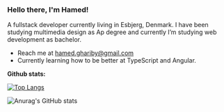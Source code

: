 ### Hello there, I'm Hamed! 

A fullstack developer currently living in Esbjerg, Denmark. 
I have been studying multimedia design as Ap degree and currently I’m studying web development as bachelor. 

<ul>
  <li>
     Reach me at <a href="mailto:hamed.ghariby@gmail.com">hamed.ghariby@gmail.com</a>
  </li>
   <li> Currently learning how to be better at TypeScript and Angular.
   </li>
 </ul>

 <!--<p><strong>Languages and Tools:</strong></p>

 <code>
    <img height="20" src="https://raw.githubusercontent.com/github/explore/80688e429a7d4ef2fca1e82350fe8e3517d3494d/topics/javascript/javascript.png" style="max-width:100%;" />    </code>
    &nbsp;
  <code>
    <img height="20" src="https://raw.githubusercontent.com/github/explore/80688e429a7d4ef2fca1e82350fe8e3517d3494d/topics/vue/vue.png" style="max-width:100%;" />
  </code>
    &nbsp;
  <code>
    <img height="20" src="https://raw.githubusercontent.com/github/explore/80688e429a7d4ef2fca1e82350fe8e3517d3494d/topics/nodejs/nodejs.png" style="max-width:100%;" />
  </code>
    &nbsp;
  <code>
    <img height="20" src="https://raw.githubusercontent.com/github/explore/80688e429a7d4ef2fca1e82350fe8e3517d3494d/topics/firebase/firebase.png" style="max-width:100%;" />       </code>
      &nbsp;
  <code>
    <img height="20" src="https://upload.wikimedia.org/wikipedia/commons/thumb/9/9a/Visual_Studio_Code_1.35_icon.svg/1024px-Visual_Studio_Code_1.35_icon.svg.png" style="max-width:100%;" />
  </code>
 &nbsp; <br><br> -->
    
<p><strong>Github stats:</strong></p>

[![Top Langs](https://github-readme-stats.vercel.app/api/top-langs/?username=hamert-gharibi&theme=vue)](https://github.com/anuraghazra/github-readme-stats)

![Anurag's GitHub stats](https://github-readme-stats.vercel.app/api?username=hamert-gharibi&count_private=true&theme=vue)   
